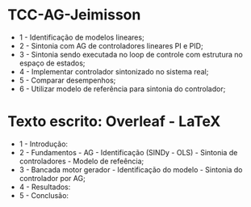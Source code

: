 # TCC-AG-Jeimisson

- 1 - Identificação de modelos lineares;
- 2 - Sintonia com AG de controladores lineares PI e PID;
- 3 - Sintonia sendo executada no loop de controle com estrutura no espaço de estados;
- 4 - Implementar controlador sintonizado no sistema real;
- 5 - Comparar desempenhos;
- 6 - Utilizar modelo de referência para sintonia do controlador;

# Texto escrito: Overleaf - LaTeX

- 1 - Introdução:
- 2 - Fundamentos - AG - Identificação (SINDy - OLS) - Sintonia de controladores - Modelo de refeência;
- 3 - Bancada motor gerador - Identificação do modelo - Sintonia do controlador por AG;
- 4 - Resultados:
- 5 - Conclusão:
